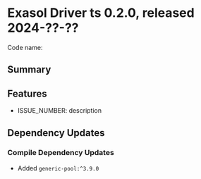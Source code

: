 # Exasol Driver ts 0.2.0, released 2024-??-??

Code name:

## Summary

## Features

* ISSUE_NUMBER: description

## Dependency Updates

### Compile Dependency Updates

* Added `generic-pool:^3.9.0`
